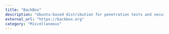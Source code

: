 ```yaml
---
title: "BackBox"
description: "Ubuntu-based distribution for penetration tests and security assessments."
external_url: "https://backbox.org"
category: "Miscellaneous"
---
```

